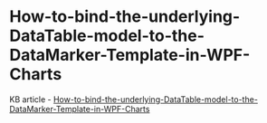 # How-to-bind-the-underlying-DataTable-model-to-the-DataMarker-Template-in-WPF-Charts

KB article - [How-to-bind-the-underlying-DataTable-model-to-the-DataMarker-Template-in-WPF-Charts](https://www.syncfusion.com/kb/11603/how-to-bind-the-underlying-datatable-model-to-the-datamarker-template-in-wpf-charts)

